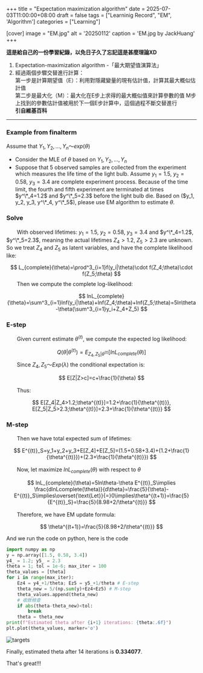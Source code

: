 +++
title = "Expectation maximization algorithm"
date = 2025-07-03T11:00:00+08:00
draft =  false
tags = ["Learninig Record", "EM", 'Algorithm']
categories = ["Learning"]

[cover]
    image =  "EM.jpg"
    alt = '20250112'
    caption = 'EM.jpg by JackHuang'
+++

**這是給自己的一份學習紀錄，以免日子久了忘記這是甚麼理論XD**  
1. Expectation-maximization algorithm -「最大期望值演算法」  
2. 經過兩個步驟交替進行計算：  
第一步是計算期望值（E）：利用對隱藏變量的現有估計值，計算其最大概似估計值  
第二步是最大化（M）：最大化在E步上求得的最大概似值來計算參數的值
M步上找到的參數估計值被用於下一個E步計算中，這個過程不斷交替進行  
**引自維基百科**
---
### Example from finalterm
Assume that $Y_1, Y_2, ..., Y_n ～ exp(\theta)$
- Consider the MLE of $\theta$ based on $Y_1, Y_2, ..., Y_n$
- Suppose that 5 observed samples are collected from the experiment which measures the life time of the light bulb. Assume $y_1=1.5$, $y_2=0.58$,  $y_3=3.4$ are complete experiment process. Because of the time limit, the fourth and fifth experiment are terminated at times $y^\*_4=1.2$ and $y^\*_5=2.3$ before the light bulb die.
Based on ($y_1, y_2, y_3, y^\*_4, y^\*_5$), please use EM algorithm to estimate $\theta$.

### Solve

　　With observed lifetimes: $y_1=1.5$, $y_2=0.58$, $y_3=3.4$ and  $y^\*_4=1.2$, $y^\*_5=2.3$, meaning the actual lifetimes $Z_4>1.2$, $Z_5>2.3$ are unknown. So we treat $Z_4$ and $Z_5$ as latent variables, and have the complete likelihood like:

$$
L_{complete}(\theta)=\prod^3_{i=1}f(y_i|\theta)\cdot f(Z_4;\theta)\cdot f(Z_5;\theta)
$$
　　Then we compute the complete log-likelihood:

$$
lnL_{complete}{\theta}=\sum^3_{i=1}lnf(y_i|\theta)+lnf(Z_4;\theta)+lnf(Z_5;\theta)=5ln\theta-\theta(\sum^3_{i=1}y_i+Z_4+Z_5)
$$

### E-step
　　Given current estimate $\theta^{(t)}$, we compute the expected log likelihood:

$$
Q(\theta|\theta^{(t)})=E_{Z_4, Z_5|\theta^{(t)}}[lnL_{complete}(\theta)]
$$
　　Since $Z_4, Z_5～Exp(\lambda)$ the conditional expectation is:

$$
E[Z|Z>c]=c+\frac{1}{\theta}
$$

　　Thus:

$$
E[Z_4|Z_4>1.2;\theta^{(t)}]=1.2+\frac{1}{\theta^{(t)}}, E[Z_5|Z_5>2.3;\theta^{(t)}]=2.3+\frac{1}{\theta^{(t)}}
$$

### M-step
　　Then we have total expected sum of lifetimes:

$$
E^{(t)}_S=y_1+y_2+y_3+E[Z_4]+E[Z_5]=(1.5+0.58+3.4)+(1.2+\frac{1}{\theta^{(t)}})+(2.3+\frac{1}{\theta^{(t)}})
$$

　　Now, let maximize $lnL_{complete}(\theta)$ with respect to $\theta$

$$
lnL_{complete}(\theta)=5ln\theta-\theta E^{(t)}_S\implies \frac{dlnLcomplete(\theta)}{d\theta}=\frac{5}{\theta}-E^{(t)}_S\implies\overset{\text{Let}}{=}0\implies\theta^{(t+1)}=\frac{5}{E^{(t)}_S}=\frac{5}{8.98+2/\theta^{(t)}}
$$

　　Therefore, we have EM update formula:

$$
\theta^{(t+1)}=\frac{5}{8.98+2/\theta^{(t)}}
$$

And we run the code on python, here is the code
```python
import numpy as np
y = np.array([1.5, 0.58, 3.4])
y4_ = 1.2; y5_ = 2.3
theta = 1; tol = 1e-6; max_iter = 100
theta_values = [theta]
for i in range(max_iter):
    Ez4 = y4_+1/theta; Ez5 = y5_+1/theta # E-step
    theta_new = 5/(np.sum(y)+Ez4+Ez5) # M-step
    theta_values.append(theta_new)
    # 收斂檢查
    if abs(theta-theta_new)<tol:
        break
    theta = theta_new
print(f"Estimated theta after {i+1} iterations: {theta:.6f}")
plt.plot(theta_values, marker='o')
```
![targets](/images/EM.png)

Finally, estimated theta after 14 iterations is **0.334077**.

That's great!!!